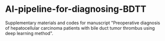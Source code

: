 # AI-pipeline-for-diagnosing-BDTT
Supplementary materials and codes for manuscript "Preoperative diagnosis of hepatocellular carcinoma patients with bile duct tumor thrombus using deep learning method".

